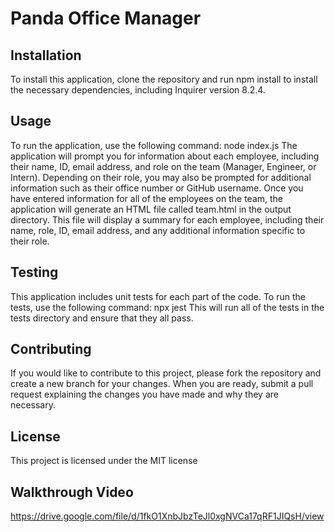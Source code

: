 # Panda Office Manager

## Installation
To install this application, clone the repository and run npm install to install the necessary dependencies, including Inquirer version 8.2.4.

## Usage
To run the application, use the following command:
node index.js
The application will prompt you for information about each employee, including their name, ID, email address, and role on the team (Manager, Engineer, or Intern). Depending on their role, you may also be prompted for additional information such as their office number or GitHub username.
Once you have entered information for all of the employees on the team, the application will generate an HTML file called team.html in the output directory. This file will display a summary for each employee, including their name, role, ID, email address, and any additional information specific to their role.

## Testing
This application includes unit tests for each part of the code. To run the tests, use the following command: npx jest This will run all of the tests in the tests directory and ensure that they all pass.

## Contributing
If you would like to contribute to this project, please fork the repository and create a new branch for your changes. When you are ready, submit a pull request explaining the changes you have made and why they are necessary.

## License
This project is licensed under the MIT license

## Walkthrough Video
https://drive.google.com/file/d/1fkO1XnbJbzTeJl0xgNVCa17qRF1JIQsH/view
